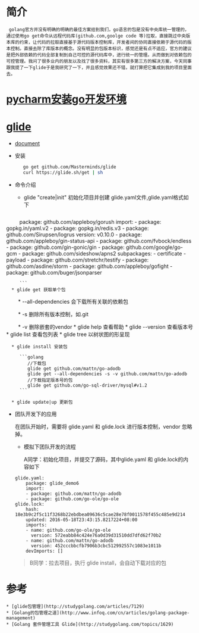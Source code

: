 # 简介
   
   ```
 	golang官方并没有明确的明确的最佳方案给到我们，go语言的包是没有中央库统一管理的，通过使用go get命令从远程代码库(github.com,goolge code 等)拉取，直接跳过中央版本库的约束，让代码的拉取直接基于源代码版本控制库，开发者间的协同直接依赖于源代码的版本控制。直接去除了库版本的概念。没有明显的包版本标识，感觉还是有点不适应，官方的建议是把外部依赖的代码全部复制到自己可控的源代码库中，进行统一的管理。从而做到对依赖包的可控管理。我问了很多业内的朋友以及找了很多资料，其实有很多第三方的解决方案，今天同事跟我提了一下glide于是我研究了一下，并且感觉效果还不错，就打算把它集成到我的项目里面去。
   ```
# [pycharm安装go开发环境](https://www.studygolang.com/articles/7086)

# [glide](https://github.com/Masterminds/glide)

   * [document](http://glide.readthedocs.io/en/stable/?badge=stable) 

   * 安装

      ```sh
         go get github.com/Masterminds/glide
         curl https://glide.sh/get | sh

      ```

   * 命令介绍
      * glide "create|init" 初始化项目并创建 glide.yaml文件,glide.yaml格式如下
         ```golang
         
            package: github.com/appleboy/gorush
            import:
            - package: gopkg.in/yaml.v2
            - package: gopkg.in/redis.v3
            - package: github.com/Sirupsen/logrus
            version: v0.10.0
            - package: github.com/appleboy/gin-status-api
            - package: github.com/fvbock/endless
            - package: github.com/gin-gonic/gin
            - package: github.com/google/go-gcm
            - package: github.com/sideshow/apns2
            subpackages:
            - certificate
            - payload
            - package: github.com/stretchr/testify
            - package: github.com/asdine/storm
            - package: github.com/appleboy/gofight
            - package: github.com/buger/jsonparser
 
         ```
      * glide get 获取单个包

　　      * --all-dependencies 会下载所有关联的依赖包

　　      * -s 删除所有版本控制，如.git

　　      * -v 删除嵌套的vendor
      * glide help 查看帮助
      * glide --version 查看版本号
      * glide list 查看包列表
      * glide tree 以树状图的形呈现

      * glide install 安装包

         ```golang
            //下载包
            glide get github.com/mattn/go-adodb
            glide get --all-dependencies -s -v github.com/mattn/go-adodb
            //下载指定版本号的包
            glide get github.com/go-sql-driver/mysql#v1.2
         ```

      * glide update|up 更新包
   
   * 团队开发下的应用 

      在团队开始时，需要将 glide.yaml 和 glide.lock 进行版本控制，vendor 忽略掉。

      * 模拟下团队开发的流程

         A同学：初始化项目，并提交了源码，其中glide.yaml 和 glide.lock的内容如下
      
      ```
      glide.yaml:
          package: glide_demo6
          import:
          - package: github.com/mattn/go-adodb
          - package: github.com/go-ole/go-ole
      glide.lock:
          hash: 18e3b9c2f5c11f3268b22ebdbea09636c5cae28e78f0011578f455c485e9d214
          updated: 2016-05-18T23:43:15.8217224+08:00
          imports:
          - name: github.com/go-ole/go-ole
            version: 572eabb84c424e76a0d39d31510dd7dfd62f70b2
          - name: github.com/mattn/go-adodb
            version: 452cccbbcfb7906b3cbc512992557c1083e1011b
          devImports: []
       ```
       > B同学：拉去项目，执行 glide install，会自动下载对应的包


 
 # 参考

    * [glide包管理](http://studygolang.com/articles/7129)
    * [Golang的包管理之道](http://www.infoq.com/cn/articles/golang-package-management)
    * [Golang 套件管理工具 Glide](http://studygolang.com/topics/1629)

